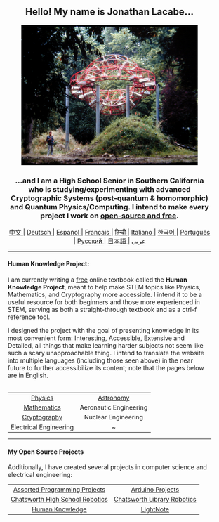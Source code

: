 <div align="center" style="background-image: url('https://jonathanlacabe.github.io/_other/Iapetus_1985.jpg'); background-size: cover; background-position: center; padding: 20px;">
  <h2>Hello! My name is Jonathan Lacabe...</h2>
  <p align="center">
        <a href="https://jonathanlacabe.github.io/"><img src="/Iapetus_1985.jpg" alt="Iapetus, 1985. One of my favorite photos of all time, it shows the sculpture 'Iapetus' by Jean-Max Albert embedded in nature. It is a piece of modern art that was designed to emulate the orbit of one of Saturn's moons. I have always thought of science as being a form of art, as a sort of creative expression under logical restraints imposed by the universe, so I chose this photo to represent the philosophy with which I work on all my projects, especially the HKP." width="402"/></a>
    </p>
  <h3>...and I am a High School Senior in Southern California who is studying/experimenting with advanced Cryptographic Systems (post-quantum & homomorphic) and Quantum Physics/Computing. I intend to make every project I work on <a href="https://in.okfn.org/files/2013/07/Aron-Swartz-Hindi.pdf">open-source and free</a>. </h3>
    
<p align="center">
  <a href="https://github.com/JonathanLacabe/JonathanLacabe/blob/main/README_CN.md"><span> 中文 </span></a>|
  <a href="https://github.com/JonathanLacabe/JonathanLacabe/blob/main/README_DE.md"><span> Deutsch </span></a>|
  <a href="https://github.com/JonathanLacabe/JonathanLacabe/blob/main/README_ES.md"><span> Español </span></a>|
  <a href="https://github.com/JonathanLacabe/JonathanLacabe/blob/main/README_FR.md"><span> Français </span></a>|
  <a href="https://github.com/JonathanLacabe/JonathanLacabe/blob/main/README_HI.md"><span> हिन्दी </span></a>|
  <a href="https://github.com/JonathanLacabe/JonathanLacabe/blob/main/README_IT.md"><span> Italiano </span></a>|
  <a href="https://github.com/JonathanLacabe/JonathanLacabe/blob/main/README_KO.md"><span> 한국어 </span></a>|
  <a href="https://github.com/JonathanLacabe/JonathanLacabe/blob/main/README_PT.md"><span> Português </span></a>|
  <a href="https://github.com/JonathanLacabe/JonathanLacabe/blob/main/README_RU.md"><span> Русский </span></a>|
  <a href="https://github.com/JonathanLacabe/JonathanLacabe/blob/main/README_JP.md"><span> 日本語 </span></a>|
  <a href="https://github.com/JonathanLacabe/JonathanLacabe/blob/main/README_AR.md"><span> عربي </span></a>
</p>
<hr>

<h4 align="left">Human Knowledge Project:</h4>

<p align="left">I am currently writing a <ins>free</ins> online textbook called the <strong>Human Knowledge Project</strong>, meant to help make STEM topics like Physics, Mathematics, and Cryptography more accessible. I intend it to be a useful resource for both beginners and those more experienced in STEM, serving as both a straight-through textbook and as a ctrl-f reference tool.</p>

<p align="left">I designed the project with the goal of presenting knowledge in its most convenient form: Interesting, Accessible, Extensive and Detailed, all things that make learning harder subjects not seem like such a scary unapproachable thing. I intend to translate the website into multiple languages (including those seen above) in the near future to further accessibilize its content; note that the pages below are in English.</p>

<br>
<table style="margin: auto;">
    <tr>
        <td align="center"><a href="https://jonathanlacabe.github.io/Physics/physics.html">Physics</a></td>
        <td align="center"><a href="https://jonathanlacabe.github.io/astronomy/astronomy.html">Astronomy</a></td>
    </tr>
    <tr>
        <td align="center"><a href="https://jonathanlacabe.github.io/math/mathematics.html">Mathematics</a></td>
        <td align="center">Aeronautic Engineering<a href="https://jonathanlacabe.github.io/engineering/aeronautics.html"></a></td>
    </tr>
    <tr>
        <td align="center"><a href="https://jonathanlacabe.github.io/cryptography/cryptography.html">Cryptography</a></td>
        <td align="center">Nuclear Engineering<a href="https://jonathanlacabe.github.io/engineering/nuclear.html"></a></td>
    </tr>
    <tr>
        <td align="center">Electrical Engineering<a href="https://jonathanlacabe.github.io/engineering/electric.html"></a></td>
        <td align="center">~</td>
    </tr>
</table>
    
<hr>
<h4 align="left">My Open Source Projects</h4>
    <p align="left">Additionally, I have created several projects in computer science and electrical engineering:</p>
    <table align="center">
        <tr>
            <td align="center"><a href="https://github.com/JonathanLacabe/Assorted-Programming-Projects">Assorted Programming Projects</a></td>
            <td align="center"><a href="https://github.com/JonathanLacabe/Arduino-Projects">Arduino Projects</a></td>
        </tr>
        <tr>
            <td align="center"><a href="https://github.com/JonathanLacabe/Chatsworth-Robotics">Chatsworth High School Robotics</a></td>
            <td align="center"><a href="https://github.com/JonathanLacabe/Chatsworth-Library-Robotics">Chatsworth Library Robotics</a></td>
        </tr>
      <tr>
            <td align="center"><a href="https://github.com/JonathanLacabe/JonathanLacabe.github.io">Human Knowledge</a></td>
            <td align="center"><a href="https://github.com/JonathanLacabe/LightNote">LightNote</a></td>
        </tr>
    </table>
 
</div>
